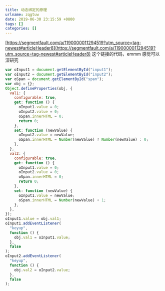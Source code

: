 ```yaml
---
title: 动态绑定的原理
urlname: zqgtuw
date: 2019-06-30 23:15:59 +0800
tags: []
categories: []
---
```


[https://segmentfault.com/a/1190000011294519?utm_source=tag-newest#articleHeader8](https://segmentfault.com/a/1190000011294519?utm_source=tag-newest#articleHeader8)
这个链接的代码，emmm 感觉可以深研究

```javascript
var oInput1 = document.getElementById("input1");
var oInput2 = document.getElementById("input2");
var oSpan = document.getElementById("span");
var obj = {};
Object.defineProperties(obj, {
  val1: {
    configurable: true,
    get: function () {
      oInput1.value = 0;
      oInput2.value = 0;
      oSpan.innerHTML = 0;
      return 0;
    },
    set: function (newValue) {
      oInput2.value = newValue;
      oSpan.innerHTML = Number(newValue) ? Number(newValue) : 0;
    },
  },
  val2: {
    configurable: true,
    get: function () {
      oInput1.value = 0;
      oInput2.value = 0;
      oSpan.innerHTML = 0;
      return 0;
    },
    set: function (newValue) {
      oInput1.value = newValue;
      oSpan.innerHTML = Number(newValue) + 1;
    },
  },
});
oInput1.value = obj.val1;
oInput1.addEventListener(
  "keyup",
  function () {
    obj.val1 = oInput1.value;
  },
  false
);
oInput2.addEventListener(
  "keyup",
  function () {
    obj.val2 = oInput2.value;
  },
  false
);
```
